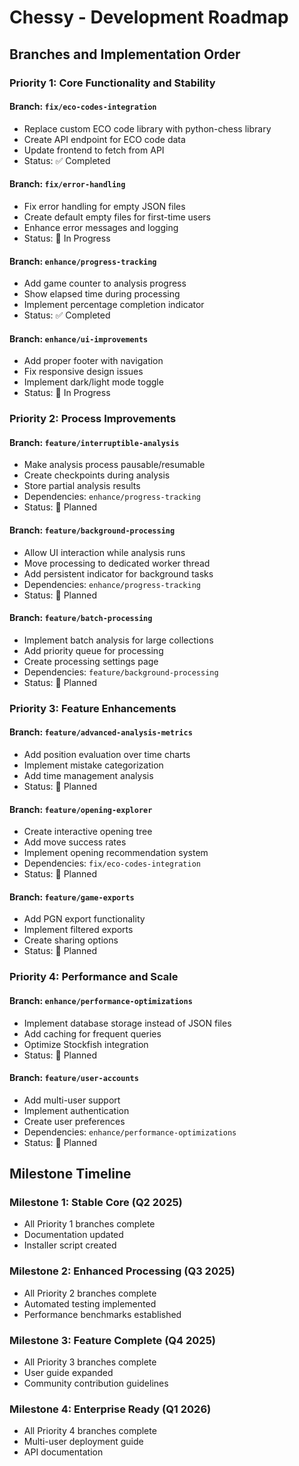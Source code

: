 # Chessy - Development Roadmap

## Branches and Implementation Order

### Priority 1: Core Functionality and Stability

#### Branch: `fix/eco-codes-integration`
- Replace custom ECO code library with python-chess library
- Create API endpoint for ECO code data
- Update frontend to fetch from API
- Status: ✅ Completed

#### Branch: `fix/error-handling`
- Fix error handling for empty JSON files
- Create default empty files for first-time users
- Enhance error messages and logging
- Status: 🔄 In Progress

#### Branch: `enhance/progress-tracking`
- Add game counter to analysis progress
- Show elapsed time during processing
- Implement percentage completion indicator
- Status: ✅ Completed

#### Branch: `enhance/ui-improvements`
- Add proper footer with navigation
- Fix responsive design issues
- Implement dark/light mode toggle
- Status: 🔄 In Progress

### Priority 2: Process Improvements

#### Branch: `feature/interruptible-analysis`
- Make analysis process pausable/resumable
- Create checkpoints during analysis
- Store partial analysis results
- Dependencies: `enhance/progress-tracking`
- Status: 📅 Planned

#### Branch: `feature/background-processing`
- Allow UI interaction while analysis runs
- Move processing to dedicated worker thread
- Add persistent indicator for background tasks
- Dependencies: `enhance/progress-tracking`
- Status: 📅 Planned

#### Branch: `feature/batch-processing`
- Implement batch analysis for large collections
- Add priority queue for processing
- Create processing settings page
- Dependencies: `feature/background-processing`
- Status: 📅 Planned

### Priority 3: Feature Enhancements

#### Branch: `feature/advanced-analysis-metrics`
- Add position evaluation over time charts
- Implement mistake categorization
- Add time management analysis
- Status: 📅 Planned

#### Branch: `feature/opening-explorer`
- Create interactive opening tree
- Add move success rates
- Implement opening recommendation system
- Dependencies: `fix/eco-codes-integration`
- Status: 📅 Planned

#### Branch: `feature/game-exports`
- Add PGN export functionality
- Implement filtered exports
- Create sharing options
- Status: 📅 Planned

### Priority 4: Performance and Scale

#### Branch: `enhance/performance-optimizations`
- Implement database storage instead of JSON files
- Add caching for frequent queries
- Optimize Stockfish integration
- Status: 📅 Planned

#### Branch: `feature/user-accounts`
- Add multi-user support
- Implement authentication
- Create user preferences
- Dependencies: `enhance/performance-optimizations`
- Status: 📅 Planned

## Milestone Timeline

### Milestone 1: Stable Core (Q2 2025)
- All Priority 1 branches complete
- Documentation updated
- Installer script created

### Milestone 2: Enhanced Processing (Q3 2025)
- All Priority 2 branches complete
- Automated testing implemented
- Performance benchmarks established

### Milestone 3: Feature Complete (Q4 2025)
- All Priority 3 branches complete
- User guide expanded
- Community contribution guidelines

### Milestone 4: Enterprise Ready (Q1 2026)
- All Priority 4 branches complete
- Multi-user deployment guide
- API documentation
